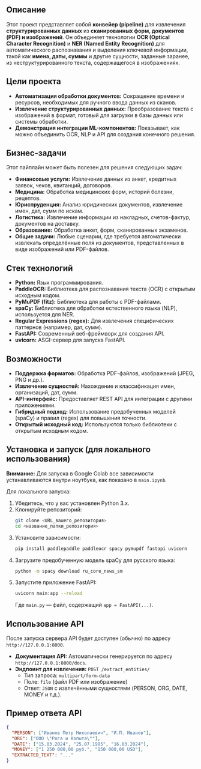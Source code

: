 
## Описание

Этот проект представляет собой **конвейер (pipeline)** для извлечения **структурированных данных** из **сканированных форм, документов (PDF) и изображений**. Он объединяет технологии **OCR (Optical Character Recognition)** и **NER (Named Entity Recognition)** для автоматического распознавания и выделения ключевой информации, такой как **имена, даты, суммы** и другие сущности, заданные заранее, из неструктурированного текста, содержащегося в изображениях.

## Цели проекта

*   **Автоматизация обработки документов:** Сокращение времени и ресурсов, необходимых для ручного ввода данных из сканов.
*   **Извлечение структурированных данных:** Преобразование текста с изображений в формат, готовый для загрузки в базы данных или системы обработки.
*   **Демонстрация интеграции ML-компонентов:** Показывает, как можно объединить OCR, NLP и API для создания конечного решения.

## Бизнес-задачи

Этот пайплайн может быть полезен для решения следующих задач:

*   **Финансовые услуги:** Извлечение данных из анкет, кредитных заявок, чеков, квитанций, договоров.
*   **Медицина:** Обработка медицинских форм, историй болезни, рецептов.
*   **Юриспруденция:** Анализ юридических документов, извлечение имен, дат, сумм по искам.
*   **Логистика:** Извлечение информации из накладных, счетов-фактур, документов на доставку.
*   **Образование:** Обработка анкет, форм, сканированных экзаменов.
*   **Общие задачи:** Любые сценарии, где требуется автоматически извлекать определённые поля из документов, представленных в виде изображений или PDF-файлов.

## Стек технологий

*   **Python:** Язык программирования.
*   **PaddleOCR:** Библиотека для распознавания текста (OCR) с открытым исходным кодом.
*   **PyMuPDF (fitz):** Библиотека для работы с PDF-файлами.
*   **spaCy:** Библиотека для обработки естественного языка (NLP), используется для NER.
*   **Regular Expressions (regex):** Для извлечения специфических паттернов (например, дат, сумм).
*   **FastAPI:** Современный веб-фреймворк для создания API.
*   **uvicorn:** ASGI-сервер для запуска FastAPI.

## Возможности

*   **Поддержка форматов:** Обработка PDF-файлов, изображений (JPEG, PNG и др.).
*   **Извлечение сущностей:** Нахождение и классификация имен, организаций, дат, сумм.
*   **API-интерфейс:** Предоставляет REST API для интеграции с другими приложениями.
*   **Гибридный подход:** Использование предобученных моделей (spaCy) и правил (regex) для повышения точности.
*   **Открытый исходный код:** Используются только библиотеки с открытым исходным кодом.

## Установка и запуск (для локального использования)

**Внимание:** Для запуска в Google Colab все зависимости устанавливаются внутри ноутбука, как показано в `main.ipynb`.

Для локального запуска:

1.  Убедитесь, что у вас установлен Python 3.x.
2.  Клонируйте репозиторий:
    ```bash
    git clone <URL_вашего_репозитория>
    cd <название_папки_репозитория>
    ```
3.  Установите зависимости:
    ```bash
    pip install paddlepaddle paddleocr spacy pymupdf fastapi uvicorn
    ```
4.  Загрузите предобученную модель spaCy для русского языка:
    ```bash
    python -m spacy download ru_core_news_sm
    ```
5.  Запустите приложение FastAPI:
    ```bash
    uvicorn main:app --reload
    ```
    Где `main.py` — файл, содержащий `app = FastAPI(...)`.

## Использование API

После запуска сервера API будет доступен (обычно) по адресу `http://127.0.0.1:8000`.

*   **Документация API:** Автоматически генерируется по адресу `http://127.0.0.1:8000/docs`.
*   **Эндпоинт для извлечения:** `POST /extract_entities/`
    *   Тип запроса: `multipart/form-data`
    *   Поле: `file` (файл PDF или изображение)
    *   Ответ: `JSON` с извлечёнными сущностями (PERSON, ORG, DATE, MONEY и т.д.).

## Пример ответа API

```json
{
  "PERSON": ["Иванов Петр Николаевич", "И.П. Иванов"],
  "ORG": ["ООО \"Рога и Копыта\""],
  "DATE": ["15.03.2024", "25.07.1985", "16.03.2024"],
  "MONEY": ["1 250 000,00 руб.", "150 000,00 USD"],
  "EXTRACTED_TEXT": "..."
}
